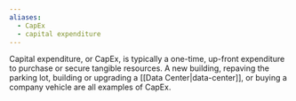 ```yaml
---
aliases:
  - CapEx
  - capital expenditure
---
```

Capital expenditure, or CapEx, is typically a one-time, up-front expenditure to purchase or secure tangible resources. A new building, repaving the parking lot, building or upgrading a [[Data Center|data-center]], or buying a company vehicle are all examples of CapEx.